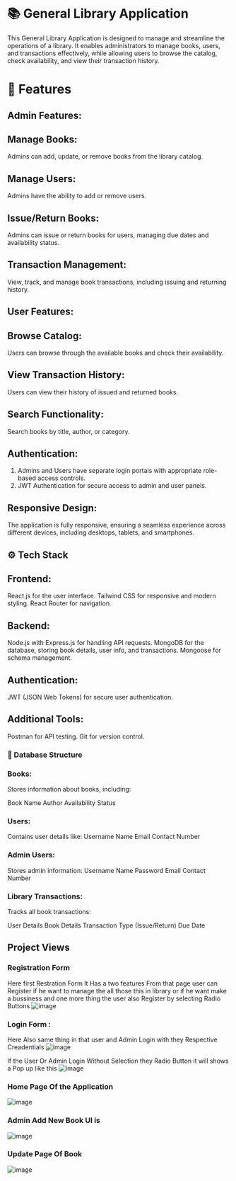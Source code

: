 # 📚 General Library Application
This General Library Application is designed to manage and streamline the operations of a library. It enables administrators to manage books, users, and transactions effectively, while allowing users to browse the catalog, check availability, and view their transaction history.
# 🌟 Features
## Admin Features:
## Manage Books:
Admins can add, update, or remove books from the library catalog.

## Manage Users: 
Admins have the ability to add or remove users.

## Issue/Return Books: 
Admins can issue or return books for users, managing due dates and availability status.

## Transaction Management: 
View, track, and manage book transactions, including issuing and returning history.

## User Features:

## Browse Catalog: 
Users can browse through the available books and check their availability.

## View Transaction History: 
Users can view their history of issued and returned books.

## Search Functionality: 
Search books by title, author, or category.
## Authentication:

1) Admins and Users have separate login portals with appropriate role-based access controls.
2) JWT Authentication for secure access to admin and user panels.

## Responsive Design:
The application is fully responsive, ensuring a seamless experience across different devices, including desktops, tablets, and smartphones.
## ⚙️ Tech Stack
## Frontend:

React.js for the user interface.
Tailwind CSS for responsive and modern styling.
React Router for navigation.
## Backend:

Node.js with Express.js for handling API requests.
MongoDB for the database, storing book details, user info, and transactions.
Mongoose for schema management.
## Authentication:
JWT (JSON Web Tokens) for secure user authentication.

## Additional Tools:
Postman for API testing.
Git for version control.
### 📂 Database Structure
### Books: 
Stores information about books, including:

Book Name
Author
Availability Status
### Users: 
Contains user details like:
Username
Name
Email
Contact Number
### Admin Users: 
Stores admin information:
Username
Name
Password
Email
Contact Number
### Library Transactions: 
Tracks all book transactions:

User Details
Book Details
Transaction Type (Issue/Return)
Due Date

## Project Views
  ### Registration Form
Here first Restration Form It Has a two features From that page user can Register if he want to manage the all those this in library or if he want make a bussiness and one more thing the user also Register by selecting Radio Buttons
![image](https://github.com/user-attachments/assets/e6ce16d8-767c-41ae-9c00-eeefaabbdc7f)
  ### Login Form :
  Here Also same thing in that user and Admin Login with they Respective Creadentials
  ![image](https://github.com/user-attachments/assets/4f17934b-eede-46e3-8da4-cf03661cc393) 

If the User Or Admin Login Without Selection they Radio Button it will shows a Pop up like this 
![image](https://github.com/user-attachments/assets/cd9f3b46-6cd5-43cc-8e93-94a8d0dc952b)
### Home Page Of the Application
![image](https://github.com/user-attachments/assets/bfb49e8e-f170-4d09-bf55-6f59927c7368)
### Admin Add New Book UI is 
![image](https://github.com/user-attachments/assets/7c85c018-eb37-4bbe-a36f-194c830392b7)

### Update Page Of Book
![image](https://github.com/user-attachments/assets/f80fcfd4-0186-40c0-9fb0-867636d68b85)

